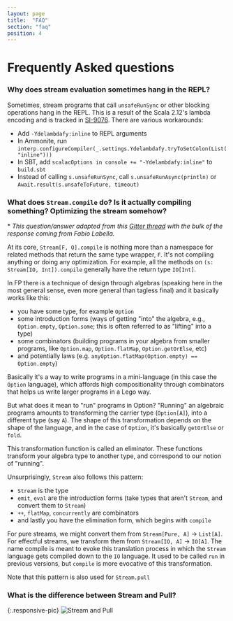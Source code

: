 ```yaml
---
layout: page
title:  "FAQ"
section: "faq"
position: 4
---
```


# Frequently Asked questions

### Why does stream evaluation sometimes hang in the REPL?

Sometimes, stream programs that call `unsafeRunSync` or other blocking operations hang in the REPL. This is a result of the Scala 2.12's lambda encoding and is tracked in [SI-9076](https://issues.scala-lang.org/browse/SI-9076). There are various workarounds:
 - Add `-Ydelambdafy:inline` to REPL arguments
 - In Ammonite, run `interp.configureCompiler(_.settings.Ydelambdafy.tryToSetColon(List("inline")))`
 - In SBT, add `scalacOptions in console += "-Ydelambdafy:inline"` to `build.sbt`
 - Instead of calling `s.unsafeRunSync`, call `s.unsafeRunAsync(println)` or `Await.result(s.unsafeToFuture, timeout)`

### What does `Stream.compile` do?  Is it actually compiling something?  Optimizing the stream somehow?

\* _This question/answer adapted from this [Gitter thread](https://gitter.im/functional-streams-for-scala/fs2?at=5e962ebb6823cb38acd12ebd) with the bulk of the response coming from Fabio Labella._

At its core, `Stream[F, O].compile` is nothing more than a namespace for related methods that return the same type wrapper, `F`.  It's not compiling anything or doing any optimization.  For example, all the methods on `(s: Stream[IO, Int]).compile` generally have the return type `IO[Int]`.

In FP there is a technique of design through algebras (speaking here in the most general sense, even more general than tagless final) and it basically works like this:

* you have some type, for example `Option`
* some introduction forms (ways of getting "into" the algebra, e.g., `Option.empty`, `Option.some`; this is often referred to as "lifting" into a type)
* some combinators (building programs in your algebra from smaller programs, like `Option.map`, `Option.flatMap`, `Option.getOrElse`, etc)
* and potentially laws (e.g. `anyOption.flatMap(Option.empty) == Option.empty`)

Basically it's a way to write programs in a mini-language (in this case the `Option` language), which affords high compositionality through combinators that helps us write larger programs in a Lego way.

But what does it mean to "run" programs in Option?  "Running" an algebraic programs amounts to transforming the carrier type (`Option[A]`), into a different type (say `A`). The shape of this transformation depends on the shape of the language, and in the case of `Option`, it's basically `getOrElse` or `fold`.

This transformation function is called an eliminator. These functions transform your algebra type to another type, and correspond to our notion of "running".  

Unsurprisingly, `Stream` also follows this pattern:

* `Stream` is the type
* `emit`, `eval` are the introduction forms (take types that aren't `Stream`, and convert them to `Stream`)
* `++`, `flatMap`, `concurrently` are combinators
* and lastly you have the elimination form, which begins with `compile`

For pure streams, we might convert them from `Stream[Pure, A]` -> `List[A]`.  For effectful streams, we transform them from `Stream[IO, A]` -> `IO[A]`.   The name compile is meant to evoke this translation process in which the `Stream` language gets compiled down to the `IO` language. It used to be called `run` in previous versions, but `compile` is more evocative of this transformation.

Note that this pattern is also used for `Stream.pull`

### What is the difference between Stream and Pull?

{:.responsive-pic}
![Stream and Pull](../img/stream-and-pull.png)
